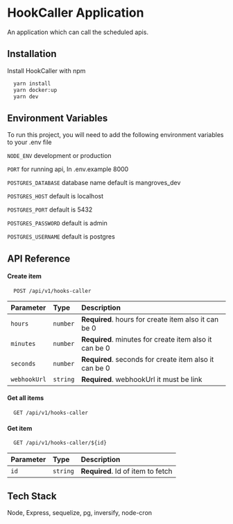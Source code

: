 
# HookCaller Application

An application which can call the scheduled apis.



## Installation

Install HookCaller with npm

```bash
  yarn install 
  yarn docker:up
  yarn dev
```
    
## Environment Variables

To run this project, you will need to add the following environment variables to your .env file

`NODE_ENV` development or production

`PORT` for running api, In .env.example 8000

`POSTGRES_DATABASE` database name default is mangroves_dev

`POSTGRES_HOST` default is localhost

`POSTGRES_PORT` default is 5432

`POSTGRES_PASSWORD` default is admin

`POSTGRES_USERNAME` default is postgres



## API Reference

#### Create item

```http
  POST /api/v1/hooks-caller
```

| Parameter | Type     | Description                       |
| :-------- | :------- | :-------------------------------- |
| `hours`      | `number` | **Required**. hours for create item also it can be 0 |
| `minutes`      | `number` | **Required**. minutes for create item also it can be 0 |
| `seconds`      | `number` | **Required**. seconds for create item also it can be 0 |
| `webhookUrl`      | `string` | **Required**. webhookUrl it must be link|

#### Get all items

```http
  GET /api/v1/hooks-caller
```

#### Get item

```http
  GET /api/v1/hooks-caller/${id}
```

| Parameter | Type     | Description                       |
| :-------- | :------- | :-------------------------------- |
| `id`      | `string` | **Required**. Id of item to fetch |




## Tech Stack

Node, Express, sequelize, pg, inversify, node-cron

